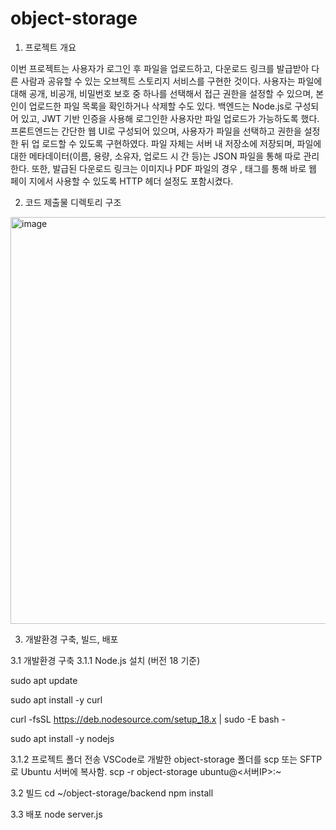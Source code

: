 # object-storage

1. 프로젝트 개요

이번 프로젝트는 사용자가 로그인 후 파일을 업로드하고, 다운로드 링크를 발급받아 다른 사람과
공유할 수 있는 오브젝트 스토리지 서비스를 구현한 것이다.
사용자는 파일에 대해 공개, 비공개, 비밀번호 보호 중 하나를 선택해서 접근 권한을 설정할 수
있으며, 본인이 업로드한 파일 목록을 확인하거나 삭제할 수도 있다.
백엔드는 Node.js로 구성되어 있고, JWT 기반 인증을 사용해 로그인한 사용자만 파일 업로드가
가능하도록 했다.
프론트엔드는 간단한 웹 UI로 구성되어 있으며, 사용자가 파일을 선택하고 권한을 설정한 뒤 업
로드할 수 있도록 구현하였다.
파일 자체는 서버 내 저장소에 저장되며, 파일에 대한 메타데이터(이름, 용량, 소유자, 업로드 시
간 등)는 JSON 파일을 통해 따로 관리한다.
또한, 발급된 다운로드 링크는 이미지나 PDF 파일의 경우 <img>, <a> 태그를 통해 바로 웹 페이
지에서 사용할 수 있도록 HTTP 헤더 설정도 포함시켰다.

2. 코드 제출물 디렉토리 구조

<img width="590" height="651" alt="image" src="https://github.com/user-attachments/assets/4b14e037-11e0-40a2-8185-87faeb9a300b" />

3. 개발환경 구축, 빌드, 배포

3.1 개발환경 구축
3.1.1 Node.js 설치 (버전 18 기준)

sudo apt update

sudo apt install -y curl

curl -fsSL https://deb.nodesource.com/setup_18.x | sudo -E bash -

sudo apt install -y nodejs

3.1.2 프로젝트 폴더 전송
VSCode로 개발한 object-storage 폴더를 scp 또는 SFTP로 Ubuntu 서버에 복사함.
scp -r object-storage ubuntu@<서버IP>:~

3.2 빌드
cd ~/object-storage/backend
npm install

3.3 배포
node server.js
